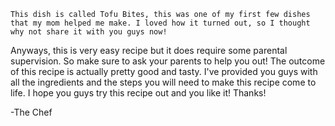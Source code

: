     This dish is called Tofu Bites, this was one of my first few dishes that my mom helped me make. I loved how it turned out, so I thought why not share it with you guys now!
Anyways, this is very easy recipe but it does require some parental supervision. So make sure to ask your parents to help you out! The outcome of this recipe is actually pretty good and tasty. I've provided you guys with all the ingredients and the steps you will need to make this recipe come to life. I hope you guys try this recipe out and you like it! Thanks!

-The Chef